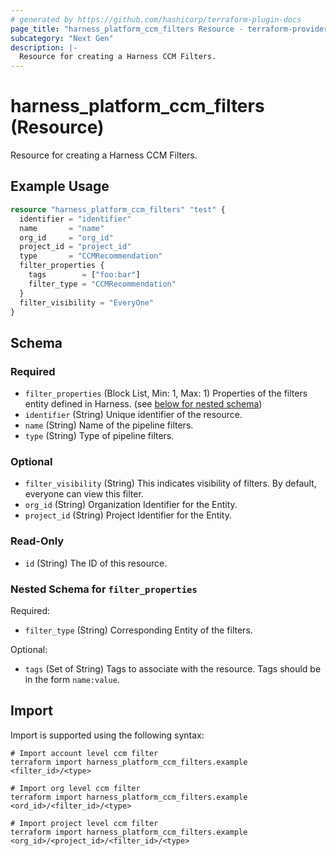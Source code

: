 ```yaml
---
# generated by https://github.com/hashicorp/terraform-plugin-docs
page_title: "harness_platform_ccm_filters Resource - terraform-provider-harness"
subcategory: "Next Gen"
description: |-
  Resource for creating a Harness CCM Filters.
---
```


# harness_platform_ccm_filters (Resource)

Resource for creating a Harness CCM Filters.

## Example Usage

```terraform
resource "harness_platform_ccm_filters" "test" {
  identifier = "identifier"
  name       = "name"
  org_id     = "org_id"
  project_id = "project_id"
  type       = "CCMRecommendation"
  filter_properties {
    tags        = ["foo:bar"]
    filter_type = "CCMRecommendation"
  }
  filter_visibility = "EveryOne"
}
```

<!-- schema generated by tfplugindocs -->
## Schema

### Required

- `filter_properties` (Block List, Min: 1, Max: 1) Properties of the filters entity defined in Harness. (see [below for nested schema](#nestedblock--filter_properties))
- `identifier` (String) Unique identifier of the resource.
- `name` (String) Name of the pipeline filters.
- `type` (String) Type of pipeline filters.

### Optional

- `filter_visibility` (String) This indicates visibility of filters. By default, everyone can view this filter.
- `org_id` (String) Organization Identifier for the Entity.
- `project_id` (String) Project Identifier for the Entity.

### Read-Only

- `id` (String) The ID of this resource.

<a id="nestedblock--filter_properties"></a>
### Nested Schema for `filter_properties`

Required:

- `filter_type` (String) Corresponding Entity of the filters.

Optional:

- `tags` (Set of String) Tags to associate with the resource. Tags should be in the form `name:value`.

## Import

Import is supported using the following syntax:

```shell
# Import account level ccm filter
terraform import harness_platform_ccm_filters.example <filter_id>/<type>

# Import org level ccm filter
terraform import harness_platform_ccm_filters.example <ord_id>/<filter_id>/<type>

# Import project level ccm filter
terraform import harness_platform_ccm_filters.example <org_id>/<project_id>/<filter_id>/<type>
```
